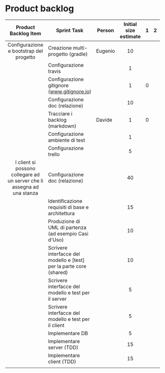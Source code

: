 # Product backlog

| Product Backlog Item | Sprint Task                                                                    	 | Person | Initial size estimate | 1 | 2 | 3 | 4 | 5 | 6 |
|----------|-----------------------------------------------------------------------------|--------------------|-----------------------|---|---|---|---|---|---|
| <center>Configurazione e bootstrap del progetto</center>                                  | Creazione multi-progetto (gradle) | Eugenio | <center>10</center> |   |   |   |   |   |   |
|         | Configurazione travis 	                    |                    | <center> 1 </center>  |   |   |   |   |   |   |
|         | Configurazione gitignore (www.gitignore.io) |                    | <center> 1 </center>  | 0 |   |   |   |   |   |
|         | Configurazione doc (relazione)              |                    | <center> 10 </center> |   |   |   |   |   |   |
|         | Tracciare i backlog (markdown)              | Davide             | <center> 1 </center>  | 0 |   |   |   |   |   |
|         | Configurazione ambiente di test             |                    | <center> 1 </center>  |   |   |   |   |   |   |
|         | Configurazione trello                       |                    | <center> 5 </center>  |   |   |   |   |   |   |
| <center>I client si possono collegare ad un server che li assegna ad una stanza</center>  | Configurazione doc (relazione)    |         | <center>40</center> |   |   |   |   |   |   |
|         | Identificazione requisiti di base e architettura                    |  | <center> 15 </center> |   |   |   |   |   |   |
|         | Produzione di UML di partenza (ad esempio Casi d'Uso)               |  | <center> 10 </center> |   |   |   |   |   |   |
|         | Scrivere interfacce del modello e [test] per la parte core (shared) |  | <center> 10 </center> |   |   |   |   |   |   |
|         | Scrivere interfacce del modello e test per il server                |  | <center> 5 </center>  |   |   |   |   |   |   |
|         | Scrivere interfacce del modello e test per il client                |  | <center> 5 </center>  |   |   |   |   |   |   |
|         | Implementare DB                                                     |  | <center> 5 </center>  |   |   |   |   |   |   |
|         | Implementare server (TDD)                                           |  | <center> 15 </center> |   |   |   |   |   |   |
|         | Implementare client (TDD)                                           |  | <center> 15 </center> |   |   |   |   |   |   |
|         |                                                                     |  |                       |   |   |   |   |   |   |